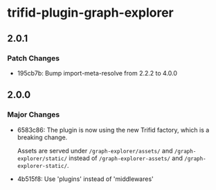 # trifid-plugin-graph-explorer

## 2.0.1

### Patch Changes

- 195cb7b: Bump import-meta-resolve from 2.2.2 to 4.0.0

## 2.0.0

### Major Changes

- 6583c86: The plugin is now using the new Trifid factory, which is a breaking change.

  Assets are served under `/graph-explorer/assets/` and `/graph-explorer/static/` instead of `/graph-explorer-assets/` and `/graph-explorer-static/`.

- 4b515f8: Use 'plugins' instead of 'middlewares'

